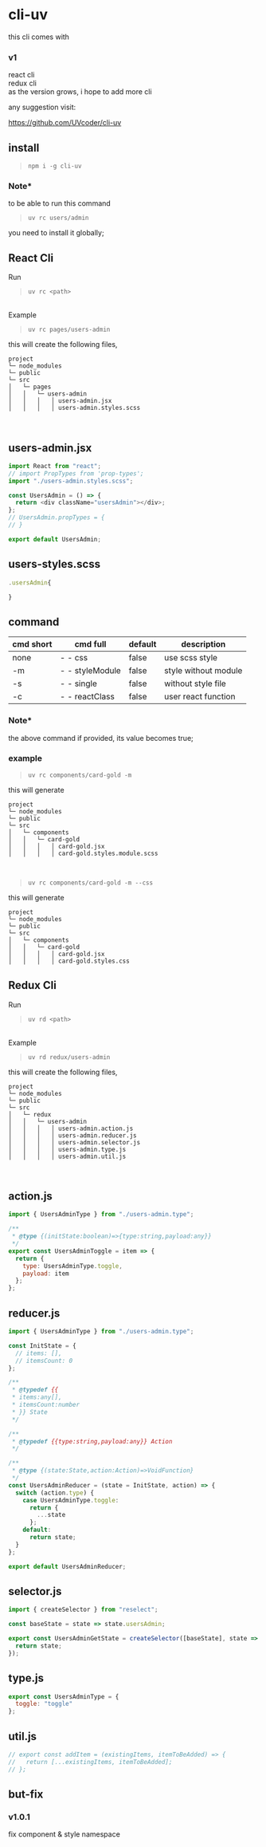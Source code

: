 # cli-uv

this cli comes with

### v1

react cli <br>
redux cli <br>
as the version grows, i hope to add more cli

any suggestion visit:

https://github.com/UVcoder/cli-uv

## install

> `npm i -g cli-uv`

### Note\*

to be able to run this command

> `uv rc users/admin`

you need to install it globally;

## React Cli

Run

> `uv rc <path>`

<br>
Example

> `uv rc pages/users-admin`

this will create the following files,

```
project
└─ node_modules
└─ public
└─ src
│   └─ pages
│   │   └─ users-admin
│   │   │   │ users-admin.jsx
│   │   │   │ users-admin.styles.scss

```

<br>

## users-admin.jsx

```javascript
import React from "react";
// import PropTypes from 'prop-types';
import "./users-admin.styles.scss";

const UsersAdmin = () => {
  return <div className="usersAdmin"></div>;
};
// UsersAdmin.propTypes = {
// }

export default UsersAdmin;
```

## users-styles.scss

```javascript
.usersAdmin{

}
```

## command

| cmd short | cmd full        | default | description          |
| --------- | --------------- | ------- | -------------------- |
| none      | - - css         | false   | use scss style       |
| -m        | - - styleModule | false   | style without module |
| -s        | - - single      | false   | without style file   |
| -c        | - - reactClass  | false   | user react function  |

### Note\*

the above command if provided, its value becomes true;

### example

> `uv rc components/card-gold -m`

this will generate

```
project
└─ node_modules
└─ public
└─ src
│   └─ components
│   │   └─ card-gold
│   │   │   │ card-gold.jsx
│   │   │   │ card-gold.styles.module.scss

```

<br>

> `uv rc components/card-gold -m --css`

this will generate

```
project
└─ node_modules
└─ public
└─ src
│   └─ components
│   │   └─ card-gold
│   │   │   │ card-gold.jsx
│   │   │   │ card-gold.styles.css

```

## Redux Cli

Run

> `uv rd <path>`

<br>
Example

> `uv rd redux/users-admin`

this will create the following files,

```
project
└─ node_modules
└─ public
└─ src
│   └─ redux
│   │   └─ users-admin
│   │   │   │ users-admin.action.js
│   │   │   │ users-admin.reducer.js
│   │   │   │ users-admin.selector.js
│   │   │   │ users-admin.type.js
│   │   │   │ users-admin.util.js

```

<br>

## action.js

```javascript
import { UsersAdminType } from "./users-admin.type";

/**
 * @type {(initState:boolean)=>{type:string,payload:any}}
 */
export const UsersAdminToggle = item => {
  return {
    type: UsersAdminType.toggle,
    payload: item
  };
};
```

## reducer.js

```javascript
import { UsersAdminType } from "./users-admin.type";

const InitState = {
  // items: [],
  // itemsCount: 0
};

/**
 * @typedef {{
 * items:any[],
 * itemsCount:number
 * }} State
 */

/**
 * @typedef {{type:string,payload:any}} Action
 */

/**
 * @type {(state:State,action:Action)=>VoidFunction}
 */
const UsersAdminReducer = (state = InitState, action) => {
  switch (action.type) {
    case UsersAdminType.toggle:
      return {
        ...state
      };
    default:
      return state;
  }
};

export default UsersAdminReducer;
```

## selector.js

```javascript
import { createSelector } from "reselect";

const baseState = state => state.usersAdmin;

export const UsersAdminGetState = createSelector([baseState], state => {
  return state;
});
```

## type.js

```javascript
export const UsersAdminType = {
  toggle: "toggle"
};
```

## util.js

```javascript
// export const addItem = (existingItems, itemToBeAdded) => {
//   return [...existingItems, itemToBeAdded];
// };
```

## but-fix

### v1.0.1

fix component & style namespace
